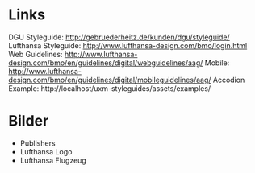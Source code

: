 # Links

DGU Styleguide: http://gebruederheitz.de/kunden/dgu/styleguide/
Lufthansa Styleguide: http://www.lufthansa-design.com/bmo/login.html
	Web Guidelines: http://www.lufthansa-design.com/bmo/en/guidelines/digital/webguidelines/aag/
	Mobile: http://www.lufthansa-design.com/bmo/en/guidelines/digital/mobileguidelines/aag/
Accodion Example: http://localhost/uxm-styleguides/assets/examples/



# Bilder

- Publishers
- Lufthansa Logo
- Lufthansa Flugzeug
